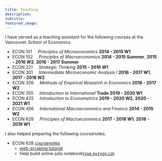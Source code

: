 ```yaml
---
title: Teaching
description: 
subtitle:
featured_image: 
---
```


I have served as a teaching assistant for the following courses at the Vancouver School of Economics. 

* ECON 101  &nbsp; &nbsp;  *Principles of Microeconomics* **2014 - 2015 W1**
* ECON 102  &nbsp; &nbsp;  *Principles of Macroeconomics*  **2014 - 2015 Summer**, **2015 - 2016 W2**, **2016 - 2017 Summer**
* ECON 221  &nbsp; &nbsp;  *Strategic Thinking*  **2015 - 2016 W1**
* ECON 301  &nbsp; &nbsp;  *Intermediate Microeconomic Analysis I* **2016 - 2017 W1**, **2017 - 2018 W2**
* ECON 326  &nbsp; &nbsp;  *Methods of Empirical Research in Economics* **2016 - 2017 W2**
* ECON 355  &nbsp; &nbsp;  *Introduction to International* **Trade 2019 - 2020 W1**
* ECON 425  &nbsp; &nbsp;  *Introduction to Econometrics* **2019 - 2020 W2**, **2020 - 2021 W1**
* ECON 456  &nbsp; &nbsp;  *International Macroeconomics and Finance* **2014 - 2015 W2**
* ECON 628  &nbsp; &nbsp;  *Principles of Macroeconomics* **2017 - 2018 W1**, **2018 - 2019 W1**

I also helped preparing the following coursenotes.

* ECON 628 [coursenotes](https://github.com/ubcecon/ECON628_2018)
  * [web-scraping tutorial](https://github.com/ubcecon/web-scraping-with-R)  
  * Help build online julia notebook[(vse.syzygy.ca)](https://vse.syzygy.ca/)




